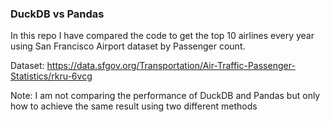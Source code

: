 ### DuckDB vs Pandas

In this repo I have compared the code to get the top 10 airlines every year using San Francisco Airport dataset by Passenger count.

Dataset: https://data.sfgov.org/Transportation/Air-Traffic-Passenger-Statistics/rkru-6vcg

Note: I am not comparing the performance of DuckDB and Pandas but only how to achieve the same result using two different methods